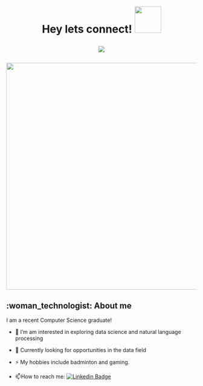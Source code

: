 
<h1 align="center">
  Hey lets connect!
  <img src="https://media.giphy.com/media/v1.Y2lkPTc5MGI3NjExZGJkOTkwOWRjNjJhMzA5MzE1N2ViNjFjMmM5NTkwOGIyNjgwN2NkMiZjdD1z/JpepzY6csEAxU0hr25/giphy.gif" width=70px >
  <p>
  <p>
  <a href= "https://www.linkedin.com/in/sammi-pang-204950197/">
      <img src="https://img.shields.io/badge/LinkedIn-blue?logo=linkedin&logoColor=white&style=for-the-badge">
  </a>  
</h1>


<div id="header" align="center">
  <img src="https://media.giphy.com/media/0qWfyvOXHvI3PpgNb8/giphy.gif" width="600"/>
</div>

<h2>
  :woman_technologist:
  About me
</h2>

I am a recent Computer Science graduate!
- :telescope: I’m am interested in exploring data science and natural language processing 

- :seedling: Currently looking for opportunities in the data field

- :zap: My hobbies include badminton and gaming.

- :mailbox:How to reach me: [![Linkedin Badge](https://img.shields.io/badge/-kakbar-blue?style=flat&logo=Linkedin&logoColor=white)](https://www.linkedin.com/in/sammi-pang-204950197/)






